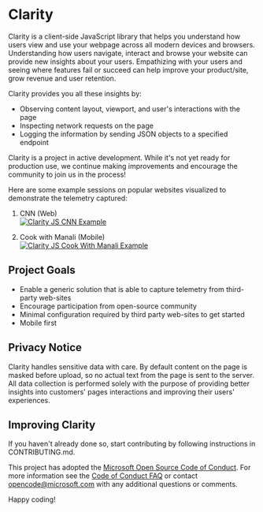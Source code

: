 # Clarity
Clarity is a client-side JavaScript library that helps you understand how users view and use your webpage across all modern devices and browsers. 
Understanding how users navigate, interact and browse your website can provide new insights about your users.  Empathizing with your users and seeing where features fail or succeed can help improve your product/site, grow revenue and user retention.

Clarity provides you all these insights by:
* Observing content layout, viewport, and user's interactions with the page
* Inspecting network requests on the page
* Logging the information by sending JSON objects to a specified endpoint

Clarity is a project in active development. While it's not yet ready for production use, we continue making improvements and encourage the community to join us in the process!

Here are some example sessions on popular websites visualized to demonstrate the telemetry captured:
1. CNN (Web)
</br><a href="https://thumbs.gfycat.com/AggressiveLankyAbyssiniangroundhornbill-size_restricted.gif"><img src="https://thumbs.gfycat.com/AggressiveLankyAbyssiniangroundhornbill-size_restricted.gif" title="Clarity JS CNN Example"/></a>

2. Cook with Manali (Mobile)
</br><a href="https://thumbs.gfycat.com/CoolDependableAdamsstaghornedbeetle-size_restricted.gif"><img src="https://thumbs.gfycat.com/CoolDependableAdamsstaghornedbeetle-size_restricted.gif" title="Clarity JS Cook With Manali Example"/></a> 

## Project Goals
* Enable a generic solution that is able to capture telemetry from third-party web-sites
* Encourage participation from open-source community
* Minimal configuration required by third party web-sites to get started
* Mobile first

## Privacy Notice
Clarity handles sensitive data with care. By default content on the page is masked before upload, so no actual text from the page is sent to the server.
All data collection is performed solely with the purpose of providing better insights into customers' pages interactions and improving their users' experiences.

## Improving Clarity
If you haven't already done so, start contributing by following instructions in CONTRIBUTING.md.

This project has adopted the [Microsoft Open Source Code of Conduct](https://opensource.microsoft.com/codeofconduct/). For more information see the [Code of Conduct FAQ](https://opensource.microsoft.com/codeofconduct/faq/) or contact [opencode@microsoft.com](mailto:opencode@microsoft.com) with any additional questions or comments.

Happy coding!
